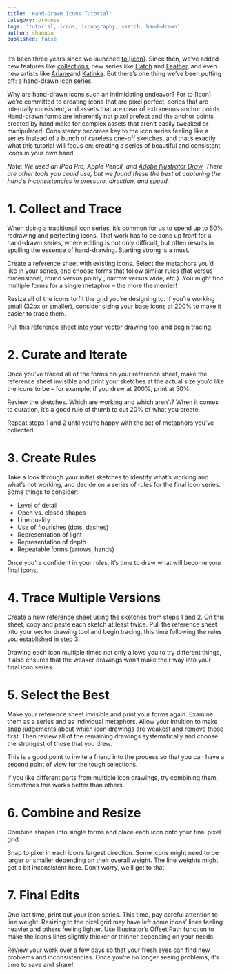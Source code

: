 ```yaml
---
title: 'Hand-Drawn Icons Tutorial'
category: process
tags: 'tutorial, icons, iconography, sketch, hand-drawn'
author: shannon
published: false
---
```


It’s been three years since we launched [to [icon]](http://www.toicon.com/). Since then, we’ve added new features like [collections](http://www.toicon.com/collections/), new series like [Hatch](http://www.toicon.com/series/hatch/) and [Feather](http://www.toicon.com/series/feather/), and even new artists like [Ariane](http://www.toicon.com/authors/5/)and [Katinka](http://www.toicon.com/authors/6/). But there’s one thing we’ve been putting off: a hand-drawn icon series.

Why are hand-drawn icons such an intimidating endeavor? For to [icon] we’re committed to creating icons that are pixel perfect, series that are internally consistent, and assets that are clear of extraneous anchor points. Hand-drawn forms are inherently not pixel prefect and the anchor points created by hand make for complex assets that aren’t easily tweaked or manipulated. Consistency becomes key to the icon series feeling like a series instead of a bunch of careless one-off sketches, and that’s exactly what this tutorial will focus on: creating a series of beautiful and consistent icons in your own hand.

_Note: We used an iPad Pro, Apple Pencil, and  [Adobe Illustrator Draw](https://www.adobe.com/products/draw.html). There are other tools you could use, but we found these the best at capturing the hand’s inconsistencies in pressure, direction, and speed._

# 1. Collect and Trace
When doing a traditional icon series, it’s common for us to spend up to 50% redrawing and perfecting icons. That work has to be done up front for a hand-drawn series, where editing is not only difficult, but often results in spoiling the essence of hand-drawing. Starting strong is a must.

Create a reference sheet with existing icons. Select the metaphors you’d like in your series, and choose forms that follow similar rules (flat versus dimensional, round versus pointy , narrow versus wide, etc.). You might find multiple forms for a single metaphor – the more the merrier!

Resize all of the icons to fit the grid you’re designing to. If you’re working small (32px or smaller), consider sizing your base icons at 200% to make it easier to trace them.

Pull this reference sheet into your vector drawing tool and begin tracing.

# 2. Curate and Iterate
Once you’ve traced all of the forms on your reference sheet, make the reference sheet invisible and print your sketches at the actual size you’d like the icons to be – for example, if you drew at 200%, print at 50%.

Review the sketches. Which are working and which aren’t? When it comes to curation, it’s a good rule of thumb to cut 20% of what you create.

Repeat steps 1 and 2 until you’re happy with the set of metaphors you’ve collected.

# 3. Create Rules
Take a look through your initial sketches to identify what’s working and what’s not working, and decide on a series of rules for the final icon series. Some things to consider:

- Level of detail
- Open vs. closed shapes
- Line quality
- Use of flourishes (dots, dashes)
- Representation of light
- Representation of depth
- Repeatable forms (arrows, hands)

Once you’re confident in your rules, it’s time to draw what will become your final icons.

# 4. Trace Multiple Versions
Create a new reference sheet using the sketches from steps 1 and 2. On this sheet, copy and paste each sketch at least twice. Pull the reference sheet into your vector drawing tool and begin tracing, this time following the rules you established in step 3.

Drawing each icon multiple times not only allows you to try different things, it also ensures that the weaker drawings won’t make their way into your final icon series.

# 5. Select the Best
Make your reference sheet invisible and print your forms again. Examine them as a series and as individual metaphors. Allow your intuition to make snap judgements about which icon drawings are weakest and remove those first. Then review all of the remaining drawings systematically and choose the strongest of those that you drew.

This is a good point to invite a friend into the process so that you can have a second point of view for the tough selections.

If you like different parts from multiple icon drawings, try combining them. Sometimes this works better than others.

# 6. Combine and Resize
Combine shapes into single forms and place each icon onto your final pixel grid.

Snap to pixel in each icon’s largest direction. Some icons might need to be larger or smaller depending on their overall weight. The line weights might get a bit inconsistent here. Don’t worry, we’ll get to that.

# 7. Final Edits
One last time, print out your icon series. This time, pay careful attention to line weight. Resizing to the pixel grid may have left some icons’ lines feeling heavier and others feeling lighter. Use Illustrator’s Offset Path function to make the icon’s lines slightly thicker or thinner depending on your needs.

Review your work over a few days so that your fresh eyes can find new problems and inconsistencies. Once you’re no longer seeing problems, it’s time to save and share!
